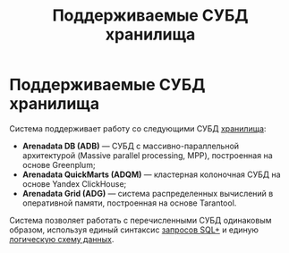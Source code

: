 ﻿---
layout: default
title: Поддерживаемые СУБД хранилища
nav_order: 2
parent: Введение
has_children: false
has_toc: false
---

# Поддерживаемые СУБД хранилища

Система поддерживает работу со следующими СУБД [хранилища](../../overview/main_concepts/data_storage/data_storage.md):
*   **Arenadata DB (ADB)** — СУБД с массивно-параллельной архитектурой (Massive parallel processing, MPP), 
    построенная на основе Greenplum;
*   **Arenadata QuickMarts (ADQM)** — кластерная колоночная СУБД на основе Yandex ClickHouse;
*   **Arenadata Grid (ADG)** — система распределенных вычислений в оперативной памяти, построенная на основе 
    Tarantool.
    
Система позволяет работать с перечисленными СУБД одинаковым образом, используя единый синтаксис [запросов SQL+](../../reference/sql_plus_requests/sql_plus_requests.md) 
и единую [логическую схему данных](../../overview/main_concepts/logical_schema/logical_schema.md).